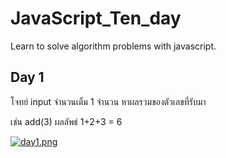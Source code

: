 # JavaScript_Ten_day
Learn to solve algorithm problems with javascript.

## Day 1
โจทย์ input จำนวนเต็ม 1 จำนวน หาผลรวมของตัวเลขที่รับมา 

เช่น add(3)  ผลลัพธ์ 1+2+3 = 6


[![day1.png](https://i.postimg.cc/RVjn332z/day1.png)](https://postimg.cc/fJfbpbwH)

